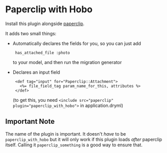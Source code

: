# Paperclip with Hobo

Install this plugin alongside [paperclip](http://jimneath.org/2008/04/17/paperclip-attaching-files-in-rails/).

It adds two small things:

 - Automatically declares the fields for you, so you can just add
 
        has_attached_file :photo

   to your model, and then run the migration generator
   
 - Declares an input field
 
        <def tag="input" for="Paperclip::Attachment">
          <%= file_field_tag param_name_for_this, attributes %>
        </def>
        
    (to get this, you need `<include src="paperclip" plugin="paperclip_with_hobo">` in application.dryml)

## Important Note

The name of the plugin is important. It doesn't *have* to be `paperclip_with_hobo` but it will only work if this plugin loads *after* paperclip itself. Calling it `paperclip_something` is a good way to ensure that.
